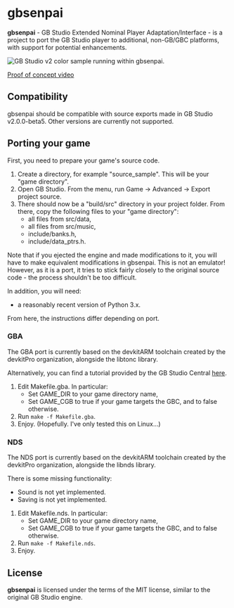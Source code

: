 # gbsenpai

**gbsenpai** - GB Studio Extended Nominal Player Adaptation/Interface - is a project to port the GB Studio player to additional, non-GB/GBC platforms, with support for potential enhancements.

![GB Studio v2 color sample running within gbsenpai.](https://img.asie.pl/atKY.png)

[Proof of concept video](https://img.asie.pl/adKi.mp4)

## Compatibility

gbsenpai should be compatible with source exports made in GB Studio v2.0.0-beta5. Other versions are currently not supported.

## Porting your game

First, you need to prepare your game's source code.

1. Create a directory, for example "source_sample". This will be your "game directory".
2. Open GB Studio. From the menu, run Game -> Advanced -> Export project source.
3. There should now be a "build/src" directory in your project folder. From there, copy the following files to your "game directory":
    - all files from src/data,
    - all files from src/music,
    - include/banks.h,
    - include/data_ptrs.h.

Note that if you ejected the engine and made modifications to it, you will have to make equivalent 
modifications in gbsenpai. This is not an emulator! However, as it is a port, it tries to stick
fairly closely to the original source code - the process shouldn't be too difficult.

In addition, you will need:

- a reasonably recent version of Python 3.x.

From here, the instructions differ depending on port.

### GBA

The GBA port is currently based on the devkitARM toolchain created by the devkitPro organization, alongside the libtonc library.

Alternatively, you can find a tutorial provided by the GB Studio Central [here](https://gbstudiocentral.com/tips/gbsenpai/).

1. Edit Makefile.gba. In particular:
    - Set GAME_DIR to your game directory name,
    - Set GAME_CGB to true if your game targets the GBC, and to false otherwise.
2. Run `make -f Makefile.gba`.
3. Enjoy. (Hopefully. I've only tested this on Linux...)

### NDS

The NDS port is currently based on the devkitARM toolchain created by the devkitPro organization, alongside the libnds library.

There is some missing functionality:

* Sound is not yet implemented.
* Saving is not yet implemented.

1. Edit Makefile.nds. In particular:
    - Set GAME_DIR to your game directory name,
    - Set GAME_CGB to true if your game targets the GBC, and to false otherwise.
2. Run `make -f Makefile.nds`.
3. Enjoy.

## License

**gbsenpai** is licensed under the terms of the MIT license, similar to the original GB Studio engine.

